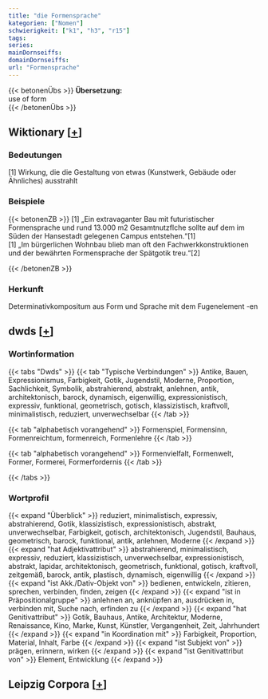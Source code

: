 ```yaml
---
title: "die Formensprache"
kategorien: ["Nomen"]
schwierigkeit: ["k1", "h3", "r15"]
tags:
series:
mainDornseiffs:
domainDornseiffs:
url: "Formensprache"
---
```


{{< betonenÜbs >}}
**Übersetzung:**  
use of form  
{{< /betonenÜbs >}}

## Wiktionary [[+](https://de.wiktionary.org/wiki/Formensprache)]

### Bedeutungen
[1] Wirkung, die die Gestaltung von etwas (Kunstwerk, Gebäude oder Ähnliches) ausstrahlt  

### Beispiele
{{< betonenZB >}}
[1] „Ein extravaganter Bau mit futuristischer Formensprache und rund 13.000 m2 Gesamtnutzflche sollte auf dem im Süden der Hansestadt gelegenen Campus entstehen.“[1]  
[1] „Im bürgerlichen Wohnbau blieb man oft den Fachwerkkonstruktionen und der bewährten Formensprache der Spätgotik treu.“[2]  

{{< /betonenZB >}}
### Herkunft
Determinativkompositum aus Form und Sprache mit dem Fugenelement -en  



## dwds [[+](https://www.dwds.de/wb/Formensprache)]

### Wortinformation
{{< tabs "Dwds" >}}
{{< tab "Typische Verbindungen" >}}
Antike, Bauen, Expressionismus, Farbigkeit, Gotik, Jugendstil, Moderne, Proportion, Sachlichkeit, Symbolik, abstrahierend, abstrakt, anlehnen, antik, architektonisch, barock, dynamisch, eigenwillig, expressionistisch, expressiv, funktional, geometrisch, gotisch, klassizistisch, kraftvoll, minimalistisch, reduziert, unverwechselbar
{{< /tab >}}

{{< tab "alphabetisch vorangehend" >}}
Formenspiel, Formensinn, Formenreichtum, formenreich, Formenlehre
{{< /tab >}}

{{< tab "alphabetisch vorangehend" >}}
Formenvielfalt, Formenwelt, Former, Formerei, Formerfordernis
{{< /tab >}}

{{< /tabs >}}

### Wortprofil
{{< expand "Überblick" >}} reduziert, minimalistisch, expressiv, abstrahierend, Gotik, klassizistisch, expressionistisch, abstrakt, unverwechselbar, Farbigkeit, gotisch, architektonisch, Jugendstil, Bauhaus, geometrisch, barock, funktional, antik, anlehnen, Moderne {{< /expand >}}
{{< expand "hat Adjektivattribut" >}} abstrahierend, minimalistisch, expressiv, reduziert, klassizistisch, unverwechselbar, expressionistisch, abstrakt, lapidar, architektonisch, geometrisch, funktional, gotisch, kraftvoll, zeitgemäß, barock, antik, plastisch, dynamisch, eigenwillig {{< /expand >}}
{{< expand "ist Akk./Dativ-Objekt von" >}} bedienen, entwickeln, zitieren, sprechen, verbinden, finden, zeigen {{< /expand >}}
{{< expand "ist in Präpositionalgruppe" >}} anlehnen an, anknüpfen an, ausdrücken in, verbinden mit, Suche nach, erfinden zu {{< /expand >}}
{{< expand "hat Genitivattribut" >}} Gotik, Bauhaus, Antike, Architektur, Moderne, Renaissance, Kino, Marke, Kunst, Künstler, Vergangenheit, Zeit, Jahrhundert {{< /expand >}}
{{< expand "in Koordination mit" >}} Farbigkeit, Proportion, Material, Inhalt, Farbe {{< /expand >}}
{{< expand "ist Subjekt von" >}} prägen, erinnern, wirken {{< /expand >}}
{{< expand "ist Genitivattribut von" >}} Element, Entwicklung {{< /expand >}}

## Leipzig Corpora [[+](https://corpora.uni-leipzig.de/en/res?word=Formensprache&corpusId=deu_newscrawl-public_2018)]

